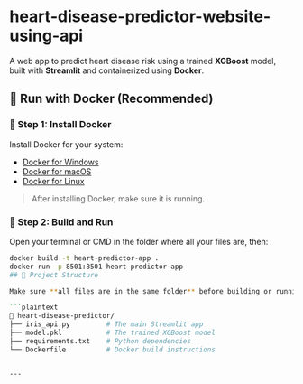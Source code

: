 # heart-disease-predictor-website-using-api


A web app to predict heart disease risk using a trained **XGBoost** model, built with **Streamlit** and containerized using **Docker**.

## 🐳 Run with Docker (Recommended)

### 🔧 Step 1: Install Docker

Install Docker for your system:

- [Docker for Windows](https://docs.docker.com/desktop/install/windows-install/)
- [Docker for macOS](https://docs.docker.com/desktop/install/mac-install/)
- [Docker for Linux](https://docs.docker.com/engine/install/)

>  After installing Docker, make sure it is running.

### 🚀 Step 2: Build and Run

Open your terminal or CMD in the folder where all your files are, then:

```bash
docker build -t heart-predictor-app .
docker run -p 8501:8501 heart-predictor-app
## 📂 Project Structure

Make sure **all files are in the same folder** before building or running:

```plaintext
📁 heart-disease-predictor/
├── iris_api.py         # The main Streamlit app
├── model.pkl           # The trained XGBoost model
├── requirements.txt    # Python dependencies
└── Dockerfile          # Docker build instructions


---

